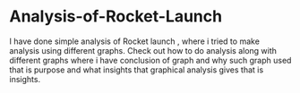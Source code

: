 # Analysis-of-Rocket-Launch
I have done simple analysis of Rocket launch , where i tried to make analysis using different graphs. Check out how to do analysis along with different graphs where i have conclusion of graph and why such graph used that is purpose and what insights that graphical analysis gives that is insights.
